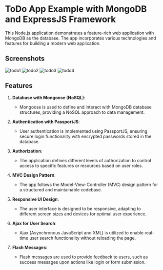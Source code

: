 # ToDo App Example with MongoDB and ExpressJS Framework

This Node.js application demonstrates a feature-rich web application with MongoDB as the database. The app incorporates various technologies and features for building a modern web application.

## Screenshots
<img alt="todo1" src="https://github.com/dev-modulo/ToDo-App-Example-with-MongoDB-and-ExpressJS-Framework/assets/168773169/4b5129b3-f6a6-449e-a736-cb34e6e1dbd2">

<img alt="todo2" src="https://github.com/dev-modulo/ToDo-App-Example-with-MongoDB-and-ExpressJS-Framework/assets/168773169/18efb403-aab7-4211-84d6-4e868407f5d0">

<img  alt="todo3" src="https://github.com/dev-modulo/ToDo-App-Example-with-MongoDB-and-ExpressJS-Framework/assets/168773169/6fda7e01-df2e-4be4-97a5-e18ee5172239">

<img  alt="todo4" src="https://github.com/dev-modulo/ToDo-App-Example-with-MongoDB-and-ExpressJS-Framework/assets/168773169/8cca37f4-c8c4-4089-a753-f568c3c516e3">



## Features

1. **Database with Mongoose (NoSQL)**:
   - Mongoose is used to define and interact with MongoDB database structures, providing a NoSQL approach to data management.

2. **Authentication with PassportJS**:
   - User authentication is implemented using PassportJS, ensuring secure login functionality with encrypted passwords stored in the database.

3. **Authorization**:
   - The application defines different levels of authorization to control access to specific features or resources based on user roles.

4. **MVC Design Pattern**:
   - The app follows the Model-View-Controller (MVC) design pattern for a structured and maintainable codebase.

5. **Responsive UI Design**:
   - The user interface is designed to be responsive, adapting to different screen sizes and devices for optimal user experience.

6. **Ajax for User Search**:
   - Ajax (Asynchronous JavaScript and XML) is utilized to enable real-time user search functionality without reloading the page.

7. **Flash Messages**:
   - Flash messages are used to provide feedback to users, such as success messages upon actions like login or form submission.
